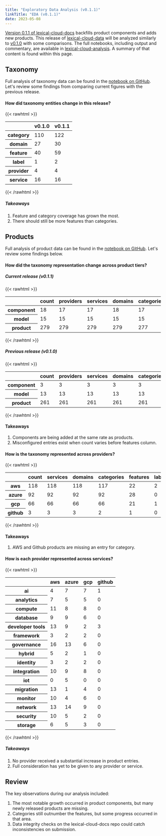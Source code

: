 ```yaml
---
title: "Exploratory Data Analysis (v0.1.1)"
linkTitle: "EDA (v0.1.1)"
date: 2023-05-08
---
```


[Version 0.1.1 of lexical-cloud-docs](https://github.com/lexical-cloud/lexical-cloud-docs/tree/v0.1.1) backfills product components and adds new products. This release of [lexical-cloud-data](https://github.com/lexical-cloud/lexical-cloud-data/tree/v0.1.1) will be analyzed similarly to [v0.1.0](/blog/analysis/v0-1-0/) with some comparisons. The full notebooks, including output and commentary, are available in [lexical-cloud-analysis](https://github.com/lexical-cloud/lexical-cloud-analysis/tree/v0.1.1). A summary of that content is found within this page.

## Taxonomy

Full analysis of taxonomy data can be found in the [notebook on GitHub](https://github.com/lexical-cloud/lexical-cloud-analysis/tree/v0.1.1/taxonomy-eda.ipynb). Let's review some findings from comparing current figures with the previous release.

#### How did taxonomy entities change in this release?

{{< rawhtml >}}
<div class="dataframe">
<table>
  <thead>
    <tr style="text-align: right;">
      <th></th>
      <th>v0.1.0</th>
      <th>v0.1.1</th>
    </tr>
  </thead>
  <tbody>
    <tr>
      <th>category</th>
      <td>110</td>
      <td>122</td>
    </tr>
    <tr>
      <th>domain</th>
      <td>27</td>
      <td>30</td>
    </tr>
    <tr>
      <th>feature</th>
      <td>40</td>
      <td>59</td>
    </tr>
    <tr>
      <th>label</th>
      <td>1</td>
      <td>2</td>
    </tr>
    <tr>
      <th>provider</th>
      <td>4</td>
      <td>4</td>
    </tr>
    <tr>
      <th>service</th>
      <td>16</td>
      <td>16</td>
    </tr>
  </tbody>
</table>
</div>
{{< /rawhtml >}}

##### Takeaways

 1. Feature and category coverage has grown the most. 
 1. There should still be more features than categories.

## Products

Full analysis of product data can be found in the [notebook on GitHub](https://github.com/lexical-cloud/lexical-cloud-analysis/tree/v0.1.1/products-eda.ipynb). Let's review some findings below.

#### How did the taxonomy representation change across product tiers?

##### Current release (v0.1.1)

{{< rawhtml >}}
<div class="dataframe">
<table>
  <thead>
    <tr style="text-align: right;">
      <th></th>
      <th>count</th>
      <th>providers</th>
      <th>services</th>
      <th>domains</th>
      <th>categories</th>
      <th>features</th>
      <th>labels</th>
    </tr>
  </thead>
  <tbody>
    <tr>
      <th>component</th>
      <td>18</td>
      <td>17</td>
      <td>17</td>
      <td>18</td>
      <td>17</td>
      <td>7</td>
      <td>1</td>
    </tr>
    <tr>
      <th>model</th>
      <td>15</td>
      <td>15</td>
      <td>15</td>
      <td>15</td>
      <td>15</td>
      <td>5</td>
      <td>0</td>
    </tr>
    <tr>
      <th>product</th>
      <td>279</td>
      <td>279</td>
      <td>279</td>
      <td>279</td>
      <td>277</td>
      <td>72</td>
      <td>3</td>
    </tr>
  </tbody>
</table>
</div>
{{< /rawhtml >}}

##### Previous release (v0.1.0)

{{< rawhtml >}}
<div class="dataframe">
<table>
  <thead>
    <tr style="text-align: right;">
      <th></th>
      <th>count</th>
      <th>providers</th>
      <th>services</th>
      <th>domains</th>
      <th>categories</th>
      <th>features</th>
      <th>labels</th>
    </tr>
  </thead>
  <tbody>
    <tr>
      <th>component</th>
      <td>3</td>
      <td>3</td>
      <td>3</td>
      <td>3</td>
      <td>3</td>
      <td>1</td>
      <td>0</td>
    </tr>
    <tr>
      <th>model</th>
      <td>13</td>
      <td>13</td>
      <td>13</td>
      <td>13</td>
      <td>13</td>
      <td>3</td>
      <td>0</td>
    </tr>
    <tr>
      <th>product</th>
      <td>261</td>
      <td>261</td>
      <td>261</td>
      <td>261</td>
      <td>261</td>
      <td>62</td>
      <td>3</td>
    </tr>
  </tbody>
</table>
</div>
{{< /rawhtml >}}

#### Takeaways

 1. Components are being added at the same rate as products.
 2. Misconfigured entries exist when count varies before features column.

#### How is the taxonomy represented across providers?

{{< rawhtml >}}
<div class="dataframe">
<table>
  <thead>
    <tr style="text-align: right;">
      <th></th>
      <th>count</th>
      <th>services</th>
      <th>domains</th>
      <th>categories</th>
      <th>features</th>
      <th>labels</th>
    </tr>
  </thead>
  <tbody>
    <tr>
      <th>aws</th>
      <td>118</td>
      <td>118</td>
      <td>118</td>
      <td>117</td>
      <td>22</td>
      <td>2</td>
    </tr>
    <tr>
      <th>azure</th>
      <td>92</td>
      <td>92</td>
      <td>92</td>
      <td>92</td>
      <td>28</td>
      <td>0</td>
    </tr>
    <tr>
      <th>gcp</th>
      <td>66</td>
      <td>66</td>
      <td>66</td>
      <td>66</td>
      <td>21</td>
      <td>1</td>
    </tr>
    <tr>
      <th>github</th>
      <td>3</td>
      <td>3</td>
      <td>3</td>
      <td>2</td>
      <td>1</td>
      <td>0</td>
    </tr>
  </tbody>
</table>
</div>
{{< /rawhtml >}}

#### Takeaways

 1. AWS and Github products are missing an entry for category. 

#### How is each provider represented across services?

{{< rawhtml >}}
<div class="dataframe">
<table>
  <thead>
    <tr style="text-align: right;">
      <th></th>
      <th>aws</th>
      <th>azure</th>
      <th>gcp</th>
      <th>github</th>
    </tr>
  </thead>
  <tbody>
    <tr>
      <th>ai</th>
      <td>4</td>
      <td>7</td>
      <td>7</td>
      <td>1</td>
    </tr>
    <tr>
      <th>analytics</th>
      <td>7</td>
      <td>5</td>
      <td>5</td>
      <td>0</td>
    </tr>
    <tr>
      <th>compute</th>
      <td>11</td>
      <td>8</td>
      <td>8</td>
      <td>0</td>
    </tr>
    <tr>
      <th>database</th>
      <td>9</td>
      <td>9</td>
      <td>6</td>
      <td>0</td>
    </tr>
    <tr>
      <th>developer tools</th>
      <td>13</td>
      <td>9</td>
      <td>2</td>
      <td>3</td>
    </tr>
    <tr>
      <th>framework</th>
      <td>3</td>
      <td>2</td>
      <td>2</td>
      <td>0</td>
    </tr>
    <tr>
      <th>governance</th>
      <td>16</td>
      <td>13</td>
      <td>6</td>
      <td>0</td>
    </tr>
    <tr>
      <th>hybrid</th>
      <td>5</td>
      <td>2</td>
      <td>1</td>
      <td>0</td>
    </tr>
    <tr>
      <th>identity</th>
      <td>3</td>
      <td>2</td>
      <td>2</td>
      <td>0</td>
    </tr>
    <tr>
      <th>integration</th>
      <td>10</td>
      <td>9</td>
      <td>8</td>
      <td>0</td>
    </tr>
    <tr>
      <th>iot</th>
      <td>0</td>
      <td>5</td>
      <td>0</td>
      <td>0</td>
    </tr>
    <tr>
      <th>migration</th>
      <td>13</td>
      <td>1</td>
      <td>4</td>
      <td>0</td>
    </tr>
    <tr>
      <th>monitor</th>
      <td>10</td>
      <td>4</td>
      <td>6</td>
      <td>0</td>
    </tr>
    <tr>
      <th>network</th>
      <td>13</td>
      <td>14</td>
      <td>9</td>
      <td>0</td>
    </tr>
    <tr>
      <th>security</th>
      <td>10</td>
      <td>5</td>
      <td>2</td>
      <td>0</td>
    </tr>
    <tr>
      <th>storage</th>
      <td>6</td>
      <td>5</td>
      <td>3</td>
      <td>0</td>
    </tr>
  </tbody>
</table>
</div>
{{< /rawhtml >}}

##### Takeaways

 1. No provider received a substantial increase in product entries.
 1. Full consideration has yet to be given to any provider or service.

## Review

The key observations during our analysis included:

 1. The most notable growth occurred in product components, but many newly released products are missing.
 1. Categories still outnumber the features, but some progress occurred in that area.
 1. Data integrity checks on the lexical-cloud-docs repo could catch inconsistencies on submission.
